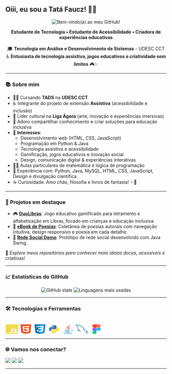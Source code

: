 ## Oiii, eu sou a Tatá Faucz! 🚀🍓

<p align="center">
  <img src="https://capsule-render.vercel.app/api?type=waving&color=0:fc466b,100:3f5efb&height=160&section=header&text=Bem-vindo(a)%20ao%20meu%20GitHub!&fontSize=32&fontAlign=50&fontColor=fff" alt="Bem-vindo(a) ao meu GitHub!" />
</p>

<p align="center">
  <b>Estudante de Tecnologia • Estudante de Acessibilidade • Criadora de experiências educativas</b><br>
  <br>
  🎓 <b>Tecnologia em Análise e Desenvolvimento de Sistemas</b> - UDESC CCT<br>
  ♿ <b>Entusiasta de tecnologia assistiva, jogos educativos e criatividade sem limites</b> 🎮✨
</p>

---

### 📚 Sobre mim

- 👩‍💻 Cursando **TADS** na **UDESC CCT**
- ♿ Integrante do projeto de extensão **Assistiva** (acessibilidade e inclusão)
- 🎨 Líder cultural na **Liga Ágora** (arte, inovação e experiências imersivas)
- 💬 Adoro compartilhar conhecimento e criar soluções para educação inclusiva
- 🧠 **Interesses**:
  - Desenvolvimento web (HTML, CSS, JavaScript)
  - Programação em Python & Java
  - Tecnologia assistiva e acessibilidade
  - Gamificação, jogos educativos e inovação social
  - Design, comunicação digital & experiências interativas
- 👩‍🏫 Aulas particulares de matemática e lógica de programação
- 📌 Experiência com: Python, Java, MySQL, HTML, CSS, JavaScript, Design e divulgação científica
- ☕ Curiosidade: Amo chás, filosofia e livros de fantasia! ✨📖

---

### 🚀 Projetos em destaque

- 🎮 [**DuoLibras**](https://tatafaucz.github.io/duolibras/): Jogo educativo gamificado para letramento e alfabetização em Libras, focado em crianças e educação inclusiva.
- 📖 [**eBook de Poesias**](https://tatafaucz.github.io/livro_poesia/): Coletânea de poesias autorais com navegação intuitiva, design responsivo e poesia em cada detalhe.
- 🧩 [**Rede Social Demo**](https://github.com/tataFaucz/Projeto-Rede-Social): Protótipo de rede social desenvolvido com Java Swing.

🔎 *Explore meus repositórios para conhecer mais ideias doces, acessíveis e criativas!*

---

### 📈 Estatísticas do GitHub

<p align="center">
  <img src="https://github-readme-stats.vercel.app/api?username=tataFaucz&show_icons=true&theme=tokyonight" alt="GitHub stats" />
  <img src="https://github-readme-stats.vercel.app/api/top-langs/?username=tataFaucz&layout=compact&theme=tokyonight" alt="Linguagens mais usadas" />
</p>

---

### 🛠️ Tecnologias e Ferramentas

<div style="display: inline_block"><br>
  <img align="center" alt="Tatá-Js" height="30" width="40" src="https://raw.githubusercontent.com/devicons/devicon/master/icons/javascript/javascript-plain.svg">
  <img align="center" alt="Tatá-HTML" height="30" width="40" src="https://raw.githubusercontent.com/devicons/devicon/master/icons/html5/html5-original.svg">
  <img align="center" alt="Tatá-CSS" height="30" width="40" src="https://raw.githubusercontent.com/devicons/devicon/master/icons/css3/css3-original.svg">
  <img align="center" alt="Tatá-Python" height="30" width="40" src="https://raw.githubusercontent.com/devicons/devicon/master/icons/python/python-original.svg">
  <img align="center" alt="Tatá-Java" height="30" width="40" src="https://raw.githubusercontent.com/devicons/devicon/master/icons/java/java-original.svg">
  <img align="center" alt="Tatá-MySQL" height="30" width="40" src="https://raw.githubusercontent.com/devicons/devicon/master/icons/mysql/mysql-original.svg">
  <img align="center" alt="Tatá-Figma" height="30" width="40" src="https://raw.githubusercontent.com/devicons/devicon/master/icons/figma/figma-original.svg">
</div>

---

### 🌐 Vamos nos conectar?

<div> 
  <a href="https://instagram.com/tata.faucz" target="_blank"><img src="https://img.shields.io/badge/-Instagram-%23E4405F?style=for-the-badge&logo=instagram&logoColor=white"></a>
  <a href="mailto:thais.faucz@gmail.com"><img src="https://img.shields.io/badge/-Gmail-%23333?style=for-the-badge&logo=gmail&logoColor=white"></a>
  <a href="https://www.linkedin.com/in/thais-faucz-jasse-9136a027b/" target="_blank"><img src="https://img.shields.io/badge/-LinkedIn-%230077B5?style=for-the-badge&logo=linkedin&logoColor=white"></a>
</div>

---

<!--
✨ Este repositório é um reflexo da minha trajetória como estudante, criadora e futura desenvolvedora de impacto.
Aqui compartilho conhecimento, projetos acessíveis e o desejo de transformar o mundo com empatia e tecnologia! ✨
-->
